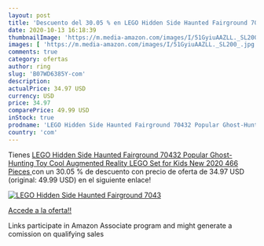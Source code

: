 ```yaml
---
layout: post
title: 'Descuento del 30.05 % en LEGO Hidden Side Haunted Fairground 7043'
date: 2020-10-13 16:18:39
thumbnailImage: 'https://m.media-amazon.com/images/I/51GyiuAAZLL._SL200_.jpg'
images: [ 'https://m.media-amazon.com/images/I/51GyiuAAZLL._SL200_.jpg' ]
comments: true
category: ofertas
author: ring
slug: 'B07WD6385Y-com'
description:
actualPrice: 34.97 USD
currency: USD
price: 34.97
comparePrice: 49.99 USD
inStock: true
prodname: 'LEGO Hidden Side Haunted Fairground 70432 Popular Ghost-Hunting Toy  Cool Augmented Reality LEGO Set for Kids  New 2020  466 Pieces '
country: 'com'
---
```


Tienes [LEGO Hidden Side Haunted Fairground 70432 Popular Ghost-Hunting Toy  Cool Augmented Reality LEGO Set for Kids  New 2020  466 Pieces ](https://www.amazon.com/dp/B07WD6385Y/?tag=tolees-20) con un 30.05 % de descuento con precio de oferta de 34.97 USD (original: 49.99 USD) en el siguiente enlace!

[![LEGO Hidden Side Haunted Fairground 7043](https://m.media-amazon.com/images/I/51GyiuAAZLL._SL200_.jpg)](https://www.amazon.com/dp/B07WD6385Y/?tag=tolees-20)

[Accede a la oferta!!](https://www.amazon.com/dp/B07WD6385Y/?tag=tolees-20)

Links participate in Amazon Associate program and might generate a comission on qualifying sales


